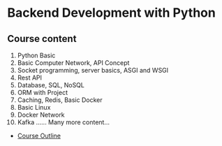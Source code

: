 # Backend Development with Python
## Course content
1. Python Basic
2. Basic Computer Network, API Concept
3. Socket programming, server basics, ASGI and WSGI
4. Rest API
5. Database, SQL, NoSQL
6. ORM with Project
7. Caching, Redis, Basic Docker
8. Basic Linux
9. Docker Network
10. Kafka
......
Many more content...


* [Course Outline](https://drive.google.com/file/d/1193x4OLQ3GRXB5J-HWZWJ4Q-OittGbj5/view?usp=sharing)